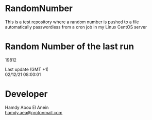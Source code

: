 # RandomNumber    
This is a test repository where a random number is pushed to a file automatically passwordless from a cron job in my Linux CentOS server    
# Random Number of the last run   
19812
      
Last update (GMT +1)    
02/12/21 08:00:01
# Developer    
Hamdy Abou El Anein   
hamdy.aea@protonmail.com
